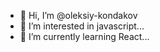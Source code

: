- 👋 Hi, I’m @oleksiy-kondakov
- 👀 I’m interested in javascript...
- 🌱 I’m currently learning React...


<!---
oleksiy-kondakov/oleksiy-kondakov is a ✨ special ✨ repository because its `README.md` (this file) appears on your GitHub profile.
You can click the Preview link to take a look at your changes.
--->

